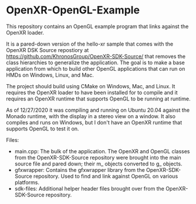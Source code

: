 # OpenXR-OpenGL-Example

<!--
Copyright (c) 2017-2020 The Kronos Group Inc
Copyright (c) 2020 ReliaSolve LLC
-->

This repository contains an OpenGL example program that links against the OpenXR loader.

It is a pared-down version of the hello-xr sample that comes with the OpenXR DSK Source
repostiory at <https://github.com/KhronosGroup/OpenXR-SDK-Source/> that removes the
class hierarchies to generalize the application.  The goal is to make a base application
from which to build other OpenGL applications that can run on HMDs on Windows, Linux,
and Mac.

The project should build using CMake on Windows, Mac, and Linux.  It requires the
OpenXR loader to have been installed for to compile and it requires an OpenXR runtime
that supports OpenGL to be running at runtime.

As of 12/27/2020 it was compiling and running on Ubuntu 20.04 against the Monado runtime,
with the display in a stereo view on a window.  It also compiles and runs on Windows, but
I don't have an OpenXR runtime that supports OpenGL to test it on.

Files:
- main.cpp: The bulk of the application.  The OpenXR and OpenGL classes from the OpenXR-SDK-Source
repository were brought into the main source file and pared down; their m_ objects converted
to g_ objects.
- gfxwrapper: Contains the gfxwrapper library from the OpenXR-SDK-Source repository.  Used
to find and link against OpenGL on various platforms.
- sdk-files: Additional helper header files brought over from the OpenXR-SDK-Source
repository.
